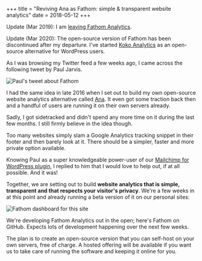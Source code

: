 +++
title = "Reviving Ana as Fathom: simple & transparent website analytics"
date = 2018-05-12
+++

<div class="alert" role="alert">
	<p>Update (Mar 2019): I am <a href="/blog/2019/stepping-down-fathom-maintainer/">leaving Fathom Analytics</a>.</p>
	<p>Update (Mar 2020): The open-source version of Fathom has been discontinued after my departure. I've started <a href="https://www.kokoanalytics.com/">Koko Analytics</a> as an open-source alternative for WordPress users.</p>
</div>


As I was browsing my Twitter feed a few weeks ago, I came across the following tweet by Paul Jarvis.

![Paul's tweet about Fathom](/media/2018/paul-fathom-tweet.jpg)

I had the same idea in late 2016 when I set out to build my own open-source website analytics alternative called [Ana](https://github.com/usefathom/fathom/blob/db170276fb6081a8e4ca67594480dbd4fb290c06/README.md). It even got some traction back then and a handful of users are running it on their own servers already.

Sadly, I got sidetracked and didn't spend any more time on it during the last few months. I still firmly believe in the idea though.

Too many websites simply slam a Google Analytics tracking snippet in their footer and then barely look at it. There should be a simpler, faster and more private option available.

Knowing Paul as a super knowledgeable power-user of our [Mailchimp for WordPress plugin](https://www.mc4wp.com/), I replied to him that I would love to help out, if at all possible. And it was!

Together, we are setting out to build **website analytics that is simple, transparent and that respects your visitor's privacy**. We're a few weeks in at this point and already running a beta version of it on our personal sites:

![Fathom dashboard for this site](/media/2018/fathom-preview.png)

We're developing Fathom Analytics out in the open; here's Fathom on GitHub. Expects lots of development happening over the next few weeks.

The plan is to create an open-source version that you can self-host on your own servers, free of charge. A hosted offering will be available if you want us to take care of running the software and keeping it online for you.






